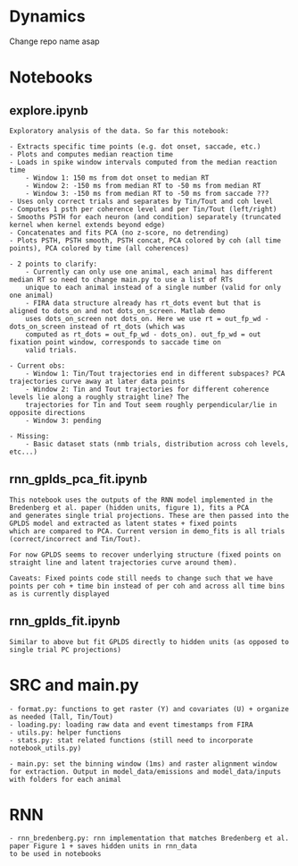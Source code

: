 # Dynamics
Change repo name asap

# Notebooks

## explore.ipynb

    Exploratory analysis of the data. So far this notebook:

    - Extracts specific time points (e.g. dot onset, saccade, etc.)
    - Plots and computes median reaction time
    - Loads in spike window intervals computed from the median reaction time
        - Window 1: 150 ms from dot onset to median RT
        - Window 2: -150 ms from median RT to -50 ms from median RT
        - Window 3: -150 ms from median RT to -50 ms from saccade ???
    - Uses only correct trials and separates by Tin/Tout and coh level
    - Computes 1 psth per coherence level and per Tin/Tout (left/right)
    - Smooths PSTH for each neuron (and condition) separately (truncated kernel when kernel extends beyond edge)
    - Concatenates and fits PCA (no z-score, no detrending)
    - Plots PSTH, PSTH smooth, PSTH concat, PCA colored by coh (all time points), PCA colored by time (all coherences)

    - 2 points to clarify:
        - Currently can only use one animal, each animal has different median RT so need to change main.py to use a list of RTs 
        unique to each animal instead of a single number (valid for only one animal)
        - FIRA data structure already has rt_dots event but that is aligned to dots_on and not dots_on_screen. Matlab demo
        uses dots_on_screen not dots_on. Here we use rt = out_fp_wd - dots_on_screen instead of rt_dots (which was
        computed as rt_dots = out_fp_wd - dots_on). out_fp_wd = out fixation point window, corresponds to saccade time on
        valid trials.

    - Current obs:
        - Window 1: Tin/Tout trajectories end in different subspaces? PCA trajectories curve away at later data points
        - Window 2: Tin and Tout trajectories for different coherence levels lie along a roughly straight line? The 
        trajectories for Tin and Tout seem roughly perpendicular/lie in opposite directions
        - Window 3: pending

    - Missing:
        - Basic dataset stats (nmb trials, distribution across coh levels, etc...)

## rnn_gplds_pca_fit.ipynb

    This notebook uses the outputs of the RNN model implemented in the Bredenberg et al. paper (hidden units, figure 1), fits a PCA
    and generates single trial projections. These are then passed into the GPLDS model and extracted as latent states + fixed points
    which are compared to PCA. Current version in demo_fits is all trials (correct/incorrect and Tin/Tout). 

    For now GPLDS seems to recover underlying structure (fixed points on straight line and latent trajectories curve around them).

    Caveats: Fixed points code still needs to change such that we have points per coh + time bin instead of per coh and across all time bins as is currently displayed

## rnn_gplds_fit.ipynb

    Similar to above but fit GPLDS directly to hidden units (as opposed to single trial PC projections)

# SRC and main.py

    - format.py: functions to get raster (Y) and covariates (U) + organize as needed (Tall, Tin/Tout)
    - loading.py: loading raw data and event timestamps from FIRA
    - utils.py: helper functions
    - stats.py: stat related functions (still need to incorporate notebook_utils.py)
    
    - main.py: set the binning window (1ms) and raster alignment window for extraction. Output in model_data/emissions and model_data/inputs with folders for each animal

# RNN

    - rnn_bredenberg.py: rnn implementation that matches Bredenberg et al. paper Figure 1 + saves hidden units in rnn_data
    to be used in notebooks